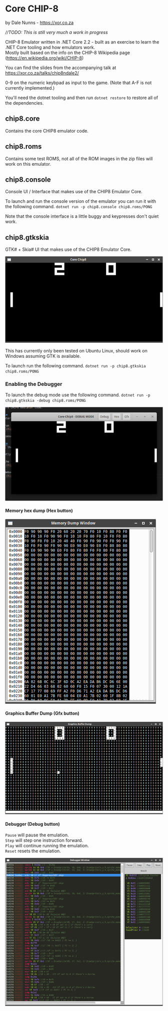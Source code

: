 # Core CHIP-8
by Dale Nunns - https://xor.co.za

_//TODO: This is still very much a work in progress_

CHIP-8 Emulator written in .NET Core 2.2 - built as an exercise to learn the .NET Core tooling and how emulators work.  
Mostly built based on the info on the CHIP-8 Wikipedia page (https://en.wikipedia.org/wiki/CHIP-8)

You can find the slides from the accompanying talk at https://xor.co.za/talks/chip8ndale2/

0-9 on the numeric keybpad as input to the game. (Note that A-F is not currently implemented.)

You'll need the dotnet tooling and then run `dotnet restore` to restore all of the dependencies. 

## chip8.core 
Contains the core CHIP8 emulator code.

## chip8.roms
Contains some test ROMS, not all of the ROM images in the zip files will work on this emulator.

## chip8.console
Console UI / Interface that makes use of the CHIP8 Emulator Core.

To launch and run the console version of the emulator you can run it with the following command. 
`dotnet run -p chip8.console chip8.roms/PONG` 

Note that the console interface is a little buggy and keypresses don't quiet work.

## chip8.gtkskia
GTK# + Skia# UI that makes use of the CHIP8 Emulator Core. 

![alt text](docs/chip8_gtk.png "Chip8 GTK#")

This has currently only been tested on Ubuntu Linux, should work on Windows assuming GTK is available.

To launch run the following command.
`dotnet run -p chip8.gtkskia chip8.roms/PONG`

### Enabling the Debugger

To launch the debug mode use the following command.
`dotnet run -p chip8.gtkskia -debug chip8.roms/PONG`

![alt text](docs/chip8_debug.png "Chip8 -Debug GTK#")

#### Memory hex dump (Hex button)
![alt text](docs/chip8_hex.png "Hex Dump of the memory")

#### Graphics Buffer Dump (Gfx button)
![alt text](docs/chip8_gfx.png "Graphics Buffer Dump")

#### Debugger (Debug button)

`Pause` will pause the emulation.  
`Step` will step one instruction forward.  
`Play` will continue running the emulation.  
`Reset` resets the emulation.  

![alt text](docs/chip8_debugger.png "Debugger")

